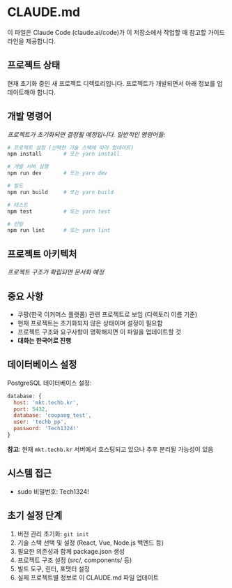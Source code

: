 # CLAUDE.md

이 파일은 Claude Code (claude.ai/code)가 이 저장소에서 작업할 때 참고할 가이드라인을 제공합니다.

## 프로젝트 상태

현재 초기화 중인 새 프로젝트 디렉토리입니다. 프로젝트가 개발되면서 아래 정보를 업데이트해야 합니다.

## 개발 명령어

*프로젝트가 초기화되면 결정될 예정입니다. 일반적인 명령어들:*

```bash
# 프로젝트 설정 (선택한 기술 스택에 따라 업데이트)
npm install       # 또는 yarn install

# 개발 서버 실행
npm run dev       # 또는 yarn dev

# 빌드
npm run build     # 또는 yarn build

# 테스트
npm test          # 또는 yarn test

# 린팅
npm run lint      # 또는 yarn lint
```

## 프로젝트 아키텍처

*프로젝트 구조가 확립되면 문서화 예정*

## 중요 사항

- 쿠팡(한국 이커머스 플랫폼) 관련 프로젝트로 보임 (디렉토리 이름 기준)
- 현재 프로젝트는 초기화되지 않은 상태이며 설정이 필요함
- 프로젝트 구조와 요구사항이 명확해지면 이 파일을 업데이트할 것
- **대화는 한국어로 진행**

## 데이터베이스 설정

PostgreSQL 데이터베이스 설정:

```javascript
database: {
  host: 'mkt.techb.kr',
  port: 5432,
  database: 'coupang_test',
  user: 'techb_pp',
  password: 'Tech1324!'
}
```

**참고**: 현재 `mkt.techb.kr` 서버에서 호스팅되고 있으나 추후 분리될 가능성이 있음

## 시스템 접근

- sudo 비밀번호: Tech1324!

## 초기 설정 단계

1. 버전 관리 초기화: `git init`
2. 기술 스택 선택 및 설정 (React, Vue, Node.js 백엔드 등)
3. 필요한 의존성과 함께 package.json 생성
4. 프로젝트 구조 설정 (src/, components/ 등)
5. 빌드 도구, 린터, 포맷터 설정
6. 실제 프로젝트별 정보로 이 CLAUDE.md 파일 업데이트